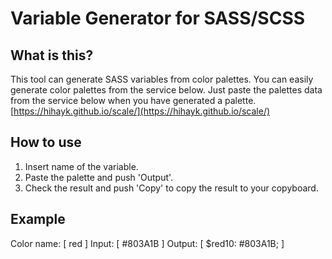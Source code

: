# Variable Generator for SASS/SCSS

## What is this?

This tool can generate SASS variables from color palettes.
You can easily generate color palettes from the service below.
Just paste the palettes data from the service below when you have generated a palette.
[https://hihayk.github.io/scale/](https://hihayk.github.io/scale/)

## How to use

1. Insert name of the variable.
1. Paste the palette and push 'Output'.
1. Check the result and push 'Copy' to copy the result to your copyboard.

## Example

Color name: [ red ]
Input: [ #803A1B ]
Output: [ $red10: #803A1B; ]
